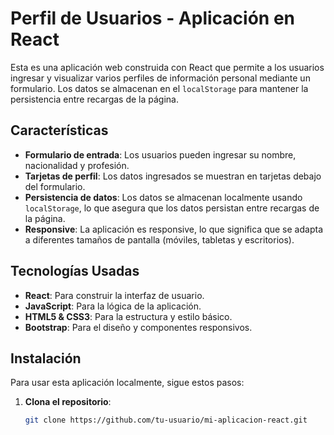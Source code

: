 # Perfil de Usuarios - Aplicación en React

Esta es una aplicación web construida con React que permite a los usuarios ingresar y visualizar varios perfiles de información personal mediante un formulario. Los datos se almacenan en el `localStorage` para mantener la persistencia entre recargas de la página.

## Características

- **Formulario de entrada**: Los usuarios pueden ingresar su nombre, nacionalidad y profesión.
- **Tarjetas de perfil**: Los datos ingresados se muestran en tarjetas debajo del formulario.
- **Persistencia de datos**: Los datos se almacenan localmente usando `localStorage`, lo que asegura que los datos persistan entre recargas de la página.
- **Responsive**: La aplicación es responsive, lo que significa que se adapta a diferentes tamaños de pantalla (móviles, tabletas y escritorios).

## Tecnologías Usadas

- **React**: Para construir la interfaz de usuario.
- **JavaScript**: Para la lógica de la aplicación.
- **HTML5 & CSS3**: Para la estructura y estilo básico.
- **Bootstrap**: Para el diseño y componentes responsivos.

## Instalación

Para usar esta aplicación localmente, sigue estos pasos:

1. **Clona el repositorio**:

   ```bash
   git clone https://github.com/tu-usuario/mi-aplicacion-react.git
